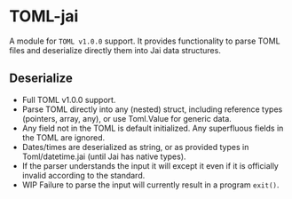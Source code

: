 # TOML-jai

A module for `TOML v1.0.0` support. It provides functionality to parse TOML files and deserialize directly them into Jai data structures.

## Deserialize
- Full TOML v1.0.0 support.
- Parse TOML directly into any (nested) struct, including reference types (pointers, array, any), or use Toml.Value for generic data.
- Any field not in the TOML is default initialized. Any superfluous fields in the TOML are ignored.
- Dates/times are deserialized as string, or as provided types in Toml/datetime.jai (until Jai has native types).
- If the parser understands the input it will except it even if it is officially invalid according to the standard.
- WIP Failure to parse the input will currently result in a program `exit()`.
